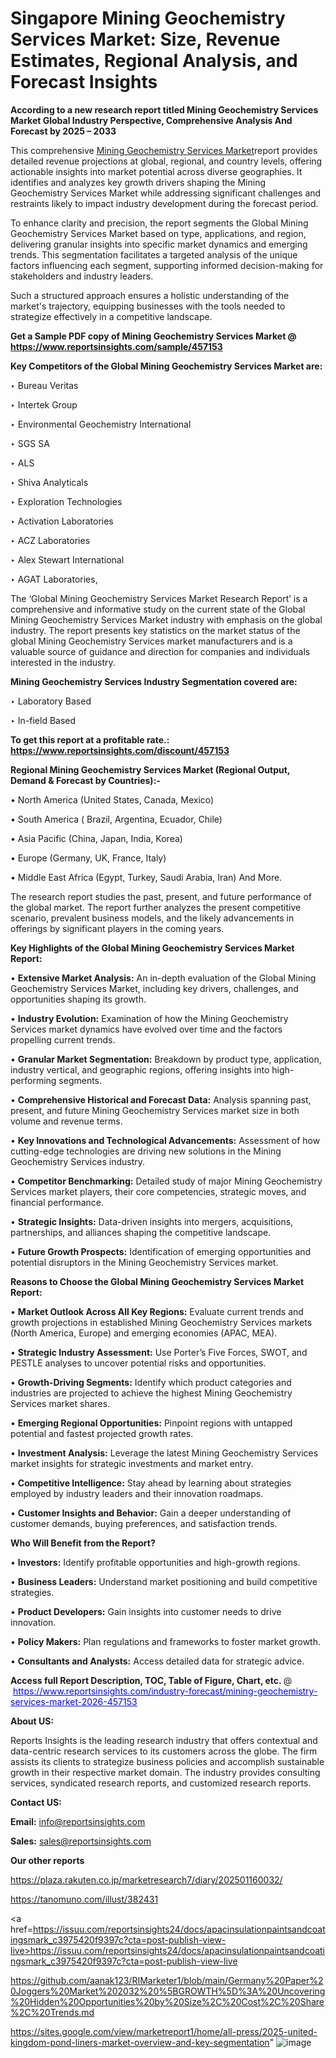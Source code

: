 # Singapore Mining Geochemistry Services Market: Size, Revenue Estimates, Regional Analysis, and Forecast Insights

<strong>According to a new research report titled Mining Geochemistry Services Market Global Industry Perspective, Comprehensive Analysis And Forecast by 2025 – 2033</strong>

This comprehensive <a href=https://www.reportsinsights.com/sample/457153>Mining Geochemistry Services Market</a>report provides detailed revenue projections at global, regional, and country levels, offering actionable insights into market potential across diverse geographies. It identifies and analyzes key growth drivers shaping the Mining Geochemistry Services Market while addressing significant challenges and restraints likely to impact industry development during the forecast period.

To enhance clarity and precision, the report segments the Global Mining Geochemistry Services Market based on type, applications, and region, delivering granular insights into specific market dynamics and emerging trends. This segmentation facilitates a targeted analysis of the unique factors influencing each segment, supporting informed decision-making for stakeholders and industry leaders.

Such a structured approach ensures a holistic understanding of the market's trajectory, equipping businesses with the tools needed to strategize effectively in a competitive landscape.

<strong>Get a Sample PDF copy of Mining Geochemistry Services Market </strong><strong>@<a href=https://www.reportsinsights.com/sample/457153 style=color:#0000ff;> https://www.reportsinsights.com/sample/457153</a></strong></font>

<strong>Key Competitors of the Global Mining Geochemistry Services Market are:</strong>

‣ Bureau Veritas

‣ Intertek Group

‣ Environmental Geochemistry International

‣ SGS SA

‣ ALS

‣ Shiva Analyticals

‣ Exploration Technologies

‣ Activation Laboratories

‣ ACZ Laboratories

‣ Alex Stewart International

‣ AGAT Laboratories,

The ‘Global Mining Geochemistry Services Market Research Report’ is a comprehensive and informative study on the current state of the Global Mining Geochemistry Services Market industry with emphasis on the global industry. The report presents key statistics on the market status of the global Mining Geochemistry Services market manufacturers and is a valuable source of guidance and direction for companies and individuals interested in the industry.

<strong>Mining Geochemistry Services Industry Segmentation covered are:</strong>

‣ Laboratory Based

‣ In-field Based

<strong>To get this report at a profitable rate.: <a href=https://www.reportsinsights.com/discount/457153 style=color:#0000ff;>https://www.reportsinsights.com/discount/457153</a></strong></font>

<strong>Regional Mining Geochemistry Services Market (Regional Output, Demand &amp; Forecast by Countries):-</strong>

• North America (United States, Canada, Mexico)

• South America ( Brazil, Argentina, Ecuador, Chile)

• Asia Pacific (China, Japan, India, Korea)

• Europe (Germany, UK, France, Italy)

• Middle East Africa (Egypt, Turkey, Saudi Arabia, Iran) And More.

The research report studies the past, present, and future performance of the global market. The report further analyzes the present competitive scenario, prevalent business models, and the likely advancements in offerings by significant players in the coming years.

<strong>Key Highlights of the Global Mining Geochemistry Services Market Report:</strong>

• <strong>Extensive Market Analysis:</strong> An in-depth evaluation of the Global Mining Geochemistry Services Market, including key drivers, challenges, and opportunities shaping its growth.

• <strong>Industry Evolution:</strong> Examination of how the Mining Geochemistry Services market dynamics have evolved over time and the factors propelling current trends.

• <strong>Granular Market Segmentation:</strong> Breakdown by product type, application, industry vertical, and geographic regions, offering insights into high-performing segments.

• <strong>Comprehensive Historical and Forecast Data:</strong> Analysis spanning past, present, and future Mining Geochemistry Services market size in both volume and revenue terms.

• <strong>Key Innovations and Technological Advancements:</strong> Assessment of how cutting-edge technologies are driving new solutions in the Mining Geochemistry Services industry.

• <strong>Competitor Benchmarking:</strong> Detailed study of major Mining Geochemistry Services market players, their core competencies, strategic moves, and financial performance.

• <strong>Strategic Insights:</strong> Data-driven insights into mergers, acquisitions, partnerships, and alliances shaping the competitive landscape.

• <strong>Future Growth Prospects:</strong> Identification of emerging opportunities and potential disruptors in the Mining Geochemistry Services market.

<strong>Reasons to Choose the Global Mining Geochemistry Services Market Report:</strong>

• <strong>Market Outlook Across All Key Regions:</strong> Evaluate current trends and growth projections in established Mining Geochemistry Services markets (North America, Europe) and emerging economies (APAC, MEA).

• <strong>Strategic Industry Assessment:</strong> Use Porter’s Five Forces, SWOT, and PESTLE analyses to uncover potential risks and opportunities.

• <strong>Growth-Driving Segments:</strong> Identify which product categories and industries are projected to achieve the highest Mining Geochemistry Services market shares.

• <strong>Emerging Regional Opportunities:</strong> Pinpoint regions with untapped potential and fastest projected growth rates.

• <strong>Investment Analysis:</strong> Leverage the latest Mining Geochemistry Services market insights for strategic investments and market entry.

• <strong>Competitive Intelligence:</strong> Stay ahead by learning about strategies employed by industry leaders and their innovation roadmaps.

• <strong>Customer Insights and Behavior:</strong> Gain a deeper understanding of customer demands, buying preferences, and satisfaction trends.

<strong>Who Will Benefit from the Report?</strong>

• <strong>Investors:</strong> Identify profitable opportunities and high-growth regions.

• <strong>Business Leaders:</strong> Understand market positioning and build competitive strategies.

• <strong>Product Developers:</strong> Gain insights into customer needs to drive innovation.

• <strong>Policy Makers:</strong> Plan regulations and frameworks to foster market growth.

• <strong>Consultants and Analysts:</strong> Access detailed data for strategic advice.
</ul>
<strong>Access full Report Description, TOC, Table of Figure, Chart, etc. </strong>@  <a href=https://www.reportsinsights.com/industry-forecast/mining-geochemistry-services-market-2026-457153 style=color:#0000ff;>https://www.reportsinsights.com/industry-forecast/mining-geochemistry-services-market-2026-457153</a></font>

<strong><strong>About US</strong>:</strong>

Reports Insights is the leading research industry that offers contextual and data-centric research services to its customers across the globe. The firm assists its clients to strategize business policies and accomplish sustainable growth in their respective market domain. The industry provides consulting services, syndicated research reports, and customized research reports.

<strong>Contact US:</strong>

<p class=""""><b>Email:</b> <a href=mailto:info@reportsinsights.com>info@reportsinsights.com</a></p>
<p class=""""><b>Sales:</b> <a href=mailto:sales@reportsinsights.com>sales@reportsinsights.com</a></p>

<strong>Our other reports</strong>

<a href=https://plaza.rakuten.co.jp/marketresearch7/diary/202501160032/>https://plaza.rakuten.co.jp/marketresearch7/diary/202501160032/</a>

<a href=https://tanomuno.com/illust/382431>https://tanomuno.com/illust/382431</a>

<a href=https://issuu.com/reportsinsights24/docs/apacinsulationpaintsandcoatingsmark_c3975420f9397c?cta=post-publish-view-live>https://issuu.com/reportsinsights24/docs/apacinsulationpaintsandcoatingsmark_c3975420f9397c?cta=post-publish-view-live</a>

<a href=https://github.com/aanak123/RIMarketer1/blob/main/Germany%20Paper%20Joggers%20Market%202032%20%5BGROWTH%5D%3A%20Uncovering%20Hidden%20Opportunities%20by%20Size%2C%20Cost%2C%20Share%2C%20Trends.md>https://github.com/aanak123/RIMarketer1/blob/main/Germany%20Paper%20Joggers%20Market%202032%20%5BGROWTH%5D%3A%20Uncovering%20Hidden%20Opportunities%20by%20Size%2C%20Cost%2C%20Share%2C%20Trends.md</a>

<a href=https://sites.google.com/view/marketreport1/home/all-press/2025-united-kingdom-pond-liners-market-overview-and-key-segmentation>https://sites.google.com/view/marketreport1/home/all-press/2025-united-kingdom-pond-liners-market-overview-and-key-segmentation</a>"
![image](https://github.com/user-attachments/assets/274b9016-c1bc-4618-931d-0605750e068c)
